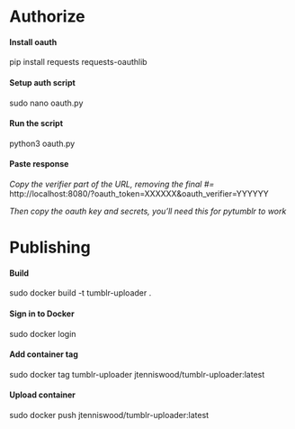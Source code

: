 

# Authorize

#### Install oauth
pip install requests requests-oauthlib

#### Setup auth script
sudo nano oauth.py 

#### Run the script
python3 oauth.py

#### Paste response
*Copy the verifier part of the URL, removing the final #=*
http://localhost:8080/?oauth_token=XXXXXX&oauth_verifier=YYYYYY

*Then copy the oauth key and secrets, you’ll need this for pytumblr to work*



# Publishing

#### Build
sudo docker build -t tumblr-uploader .

#### Sign in to Docker
sudo docker login

#### Add container tag
sudo docker tag tumblr-uploader jtenniswood/tumblr-uploader:latest

#### Upload container
sudo docker push jtenniswood/tumblr-uploader:latest
